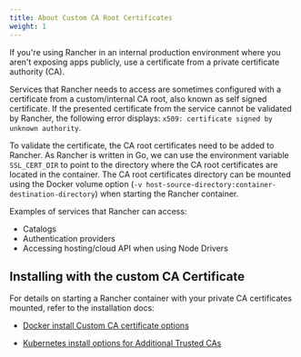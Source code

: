 ```yaml
---
title: About Custom CA Root Certificates
weight: 1
---
```


If you're using Rancher in an internal production environment where you aren't exposing apps publicly, use a certificate from a private certificate authority (CA).

Services that Rancher needs to access are sometimes configured with a certificate from a custom/internal CA root, also known as self signed certificate. If the presented certificate from the service cannot be validated by Rancher, the following error displays: `x509: certificate signed by unknown authority`.

To validate the certificate, the CA root certificates need to be added to Rancher. As Rancher is written in Go, we can use the environment variable `SSL_CERT_DIR` to point to the directory where the CA root certificates are located in the container. The CA root certificates directory can be mounted using the Docker volume option (`-v host-source-directory:container-destination-directory`) when starting the Rancher container.

Examples of services that Rancher can access:

- Catalogs
- Authentication providers
- Accessing hosting/cloud API when using Node Drivers

## Installing with the custom CA Certificate

For details on starting a Rancher container with your private CA certificates mounted, refer to the installation docs:

- [Docker install Custom CA certificate options](https://rancher.com/docs/rancher/v2.6/en/installation/other-installation-methods/single-node-docker/advanced/#custom-ca-certificate)

- [Kubernetes install options for Additional Trusted CAs](https://rancher.com/docs/rancher/v2.6/en/installation/install-rancher-on-k8s/chart-options/#additional-trusted-cas)

